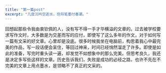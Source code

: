 ```yaml
---
title: "第一篇post"
excerpt: "几度沉吟空逝水，但将笔墨付春潮。"
---
```


回想起那些令我由衷钦佩的人，没有写不得一手才华横溢的文章的。过去被学校要求写作文时，大多数是为交差而写的应付，即使写了这么多年的作文，对于如何写一篇有文采的好文章。心里却是没底。很多时候我坐在电脑前，构思着我心中最完美的作品，写一段话便会呆住，等回过神来，时间已经悄然溜走了许多。即使是如此的准备，写完时重头读一遍，却发觉不如想象中的那么完美。但思考良久，我还是决定多写些这样的文章。历史告诉我们，失败是成功的必经之路，也许不先在不完美的文章上用点墨水，是领略不了真正的文采的。

